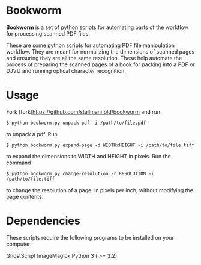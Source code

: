 # Bookworm

**Bookworm** is a set of python scripts for automating parts of the workflow
for processing scanned PDF files.

These are some python scripts for automating PDF file manipulation workflow. They
are meant for normalizing the dimensions of scanned pages and ensuring they are all
the same resolution. These help automate the process of preparing the scanned pages of
a book for packing into a PDF or DJVU and running optical character recognition.

Usage
=====

Fork [fork]https://github.com/stallmanifold/bookworm and run

```
$ python bookworm.py unpack-pdf -i /path/to/file.pdf  
```  

to unpack a pdf. Run

```    
$ python bookworm.py expand-page -d WIDTHxHEIGHT -i /path/to/file.tiff
```

to expand the dimensions to WIDTH and HEIGHT in pixels. Run the command

```
$ python bookworm.py change-resolution -r RESOLUTION -i /path/to/file.tiff
```
to change the resolution of a page, in pixels per inch, without modifying the page contents.


Dependencies
============

These scripts require the following programs to be installed on your computer:

GhostScript
ImageMagick
Python 3 ( >= 3.2)
